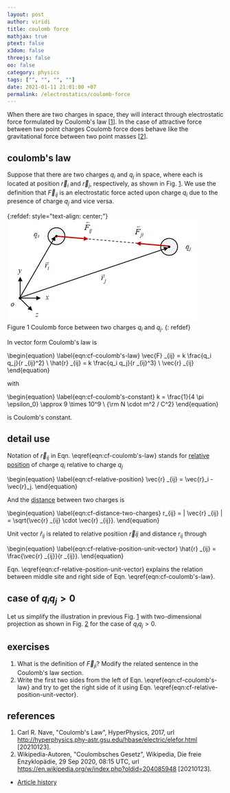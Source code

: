 ```yaml
---
layout: post
author: viridi
title: coulomb force
mathjax: true
ptext: false
x3dom: false
threejs: false
oo: false
category: physics
tags: ["", "", "", ""]
date: 2021-01-11 21:01:00 +07
permalink: /electrostatics/coulomb-force
---
```

When there are two charges in space, they will interact through electrostatic force formulated by Coulomb's law [[1](#ref1)]. In the case of attractive force between two point charges Coulomb force does behave like the gravitational force between two point masses [[2](#ref2)].


## coulomb's law
Suppose that there are two charges $q_i$ and $q_j$ in space, where each is located at position $\vec{r}_i$ and $\vec{r}_j$, respectively, as shown in Fig. <a href="#fig:cf-coulomb-force">1</a>. We use the definition that $\vec{F} _{ij}$ is an electrostatic force acted upon charge $q_i$ due to the presence of charge $q_j$ and vice versa.

{:refdef: style="text-align: center;"}
![..](/assets/img/phys/electrostatics/coulomb-force.png)
<br />
Figure <a name="fig:cf-coulomb-force">1</a> Coulomb force between two charges $q_i$ and $q_j$.
{: refdef}

In vector form Coulomb's law is

\begin{equation}
\label{eqn:cf-coulomb's-law}
\vec{F} _{ij} = k \frac{q_i q_j}{r _{ij}^2} \ \hat{r} _{ij} = k \frac{q_i q_j}{r _{ij}^3} \ \vec{r} _{ij}
\end{equation}

with

\begin{equation}
\label{eqn:cf-coulomb's-constant}
k = \frac{1}{4 \pi \epsilon_0} \approx 9 \times 10^9 \ {\rm N \cdot m^2 / C^2}
\end{equation}

is Coulomb's constant.


## detail use
Notation of $\vec{r} _{ij}$ in Eqn. \eqref{eqn:cf-coulomb's-law} stands for [relative position](/physics/position#relative-position) of charge $q_i$ relative to charge $q_j$

\begin{equation}
\label{eqn:cf-relative-position}
\vec{r} _{ij} = \vec{r}_i - \vec{r}_j.
\end{equation}

And the [distance](/physics/position#distance) between two charges is

\begin{equation}
\label{eqn:cf-distance-two-charges}
r_{ij} = \| \vec{r} _{ij} \| =  \sqrt{\vec{r} _{ij} \cdot \vec{r} _{ij}}.
\end{equation}

Unit vector $\hat{r} _{ij}$ is related to relative positiion $\vec{r} {ij}$ and distance $r _{ij}$ through

\begin{equation}
\label{eqn:cf-relative-position-unit-vector}
\hat{r} _{ij} = \frac{\vec{r} _{ij}}{r _{ij}}.
\end{equation}

Eqn. \eqref{eqn:cf-relative-position-unit-vector} explains the relation between middle site and right side of Eqn. \eqref{eqn:cf-coulomb's-law}.


## case of $q_i q_j > 0$
Let us simplify the illustration in previous Fig. <a href="#fig:cf-coulomb-force">1</a> with two-dimensional projection as shown in Fig. <a href="#fig:cf-coulomb-force-1">2</a> for the case of $q_i q_j > 0$.


## exercises
1. What is the definition of $\vec{F} _{ji}$? Modify the related sentence in the Coulomb's law section.
2. Write the first two sides from the left of Eqn. \eqref{eqn:cf-coulomb's-law} and try to get the right side of it using Eqn. \eqref{eqn:cf-relative-position-unit-vector}.


## references
1. <a name="ref1"></a>Carl R. Nave, "Coulomb's Law", HyperPhysics, 2017, url <http://hyperphysics.phy-astr.gsu.edu/hbase/electric/elefor.html> [20210123].
2. <a name="ref2"></a>Wikipedia-Autoren, "Coulombsches Gesetz", Wikipedia, Die freie Enzyklopädie, 29 Sep 2020, 08:15 UTC, url <https://en.wikipedia.org/w/index.php?oldid=204085948> [20210123].

+ [Article history](https://github.com/butiran/butiran.github.io/commits/master/_posts/phys/electrostatics/2021-01-11-coulomb-force.md)
